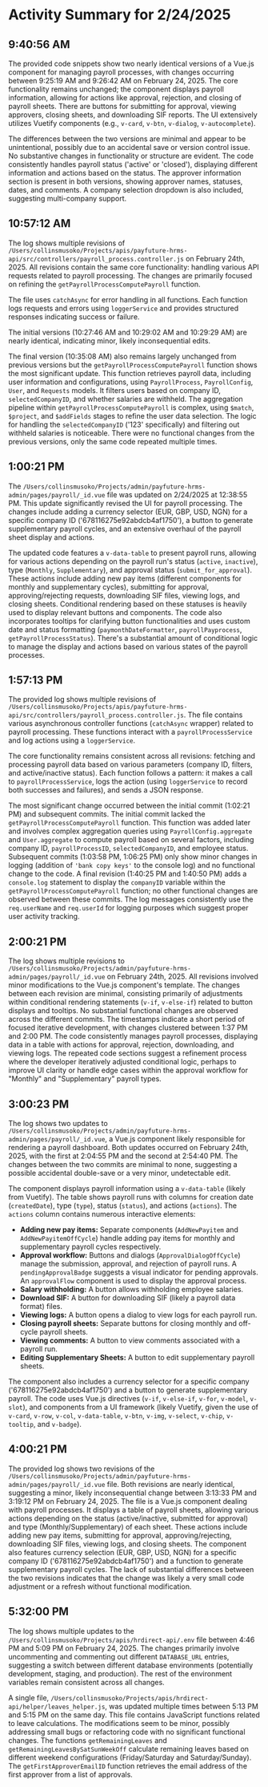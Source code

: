 # Activity Summary for 2/24/2025

## 9:40:56 AM
The provided code snippets show two nearly identical versions of a Vue.js component for managing payroll processes, with changes occurring between 9:25:19 AM and 9:26:42 AM on February 24, 2025.  The core functionality remains unchanged; the component displays payroll information, allowing for actions like approval, rejection, and closing of payroll sheets.  There are buttons for submitting for approval, viewing approvers, closing sheets, and downloading SIF reports.  The UI extensively utilizes Vuetify components (e.g., `v-card`, `v-btn`, `v-dialog`, `v-autocomplete`).

The differences between the two versions are minimal and appear to be unintentional, possibly due to an accidental save or version control issue.  No substantive changes in functionality or structure are evident.  The code consistently handles payroll status ('active' or 'closed'), displaying different information and actions based on the status.  The approver information section is present in both versions, showing approver names, statuses, dates, and comments.  A company selection dropdown is also included, suggesting multi-company support.


## 10:57:12 AM
The log shows multiple revisions of `/Users/collinsmusoko/Projects/apis/payfuture-hrms-api/src/controllers/payroll_process.controller.js` on February 24th, 2025.  All revisions contain the same core functionality:  handling various API requests related to payroll processing.  The changes are primarily focused on refining the `getPayrollProcessComputePayroll` function.

The file uses `catchAsync` for error handling in all functions.  Each function logs requests and errors using `loggerService` and provides structured responses indicating success or failure.

The initial versions (10:27:46 AM and 10:29:02 AM and 10:29:29 AM)  are nearly identical, indicating minor, likely inconsequential edits.

The final version (10:35:08 AM) also remains largely unchanged from previous versions but the  `getPayrollProcessComputePayroll` function shows the most significant update. This function retrieves payroll data, including user information and configurations, using `PayrollProcess`, `PayrollConfig`, `User`, and `Requests` models.  It filters users based on company ID, `selectedCompanyID`, and whether salaries are withheld. The aggregation pipeline within `getPayrollProcessComputePayroll` is complex, using `$match`, `$project`, and `$addFields` stages to refine the user data selection.  The logic for handling the `selectedCompanyID` ('123' specifically) and filtering out withheld salaries is noticeable. There were no functional changes from the previous versions, only the same code repeated multiple times.


## 1:00:21 PM
The `/Users/collinsmusoko/Projects/admin/payfuture-hrms-admin/pages/payroll/_id.vue` file was updated on 2/24/2025 at 12:38:55 PM.  This update significantly revised the UI for payroll processing.  The changes include adding a currency selector (EUR, GBP, USD, NGN) for a specific company ID ('678116275e92abdcb4af1750'),  a button to generate supplementary payroll cycles, and an extensive overhaul of the payroll sheet display and actions.

The updated code features a `v-data-table` to present payroll runs, allowing for various actions depending on the payroll run's status (`active`, `inactive`), type (`Monthly`, `Supplementary`), and approval status (`submit_for_approval`).  These actions include adding new pay items (different components for monthly and supplementary cycles), submitting for approval, approving/rejecting requests, downloading SIF files, viewing logs, and closing sheets.  Conditional rendering based on these statuses is heavily used to display relevant buttons and components.  The code also incorporates tooltips for clarifying button functionalities and uses custom date and status formatting (`paymonthDateFormatter`, `payrollPayprocess`, `getPayrollProcessStatus`).  There's a substantial amount of conditional logic to manage the display and actions based on various states of the payroll processes.


## 1:57:13 PM
The provided log shows multiple revisions of `/Users/collinsmusoko/Projects/apis/payfuture-hrms-api/src/controllers/payroll_process.controller.js`.  The file contains various asynchronous controller functions (`catchAsync` wrapper) related to payroll processing.  These functions interact with a `payrollProcessService` and log actions using a `loggerService`.

The core functionality remains consistent across all revisions: fetching and processing payroll data based on various parameters (company ID, filters, and active/inactive status).  Each function follows a pattern:  it makes a call to `payrollProcessService`, logs the action (using `loggerService` to record both successes and failures), and sends a JSON response.

The most significant change occurred between the initial commit (1:02:21 PM) and subsequent commits.  The initial commit lacked the `getPayrollProcessComputePayroll` function. This function was added later and involves complex aggregation queries using `PayrollConfig.aggregate` and `User.aggregate` to compute payroll based on several factors, including company ID, `payrollProcessID`, `selectedCompanyID`, and employee status.  Subsequent commits (1:03:58 PM, 1:06:25 PM) only show minor changes in logging (addition of  `'bank copy keys'` to the console log) and no functional change to the code.  A final revision (1:40:25 PM and 1:40:50 PM) adds a `console.log` statement to display the `companyID` variable within the `getPayrollProcessComputePayroll` function; no other functional changes are observed between these commits.  The log messages consistently use the `req.userName` and `req.userId` for logging purposes which suggest proper user activity tracking.


## 2:00:21 PM
The log shows multiple revisions to `/Users/collinsmusoko/Projects/admin/payfuture-hrms-admin/pages/payroll/_id.vue` on February 24th, 2025.  All revisions involved minor modifications to the Vue.js component's template.  The changes between each revision are minimal, consisting primarily of  adjustments within conditional rendering statements (`v-if`, `v-else-if`) related to button displays and tooltips. No substantial functional changes are observed across the different commits. The timestamps indicate a short period of focused iterative development, with changes clustered between 1:37 PM and 2:00 PM. The code consistently manages payroll processes, displaying data in a table with actions for approval, rejection, downloading, and viewing logs.  The repeated code sections suggest a refinement process where the developer iteratively adjusted conditional logic, perhaps to improve UI clarity or handle edge cases within the approval workflow for "Monthly" and "Supplementary" payroll types.


## 3:00:23 PM
The log shows two updates to `/Users/collinsmusoko/Projects/admin/payfuture-hrms-admin/pages/payroll/_id.vue`, a Vue.js component likely responsible for rendering a payroll dashboard.  Both updates occurred on February 24th, 2025, with the first at 2:04:55 PM and the second at 2:54:40 PM.  The changes between the two commits are minimal to none, suggesting a possible accidental double-save or a very minor, undetectable edit.

The component displays payroll information using a `v-data-table` (likely from Vuetify).  The table shows payroll runs with columns for creation date (`createdDate`), type (`type`), status (`status`), and actions (`actions`).  The `actions` column contains numerous interactive elements:

* **Adding new pay items:**  Separate components (`AddNewPayitem` and `AddNewPayitemOffCycle`) handle adding pay items for monthly and supplementary payroll cycles respectively.
* **Approval workflow:** Buttons and dialogs (`ApprovalDialogOffCycle`) manage the submission, approval, and rejection of payroll runs.  A `pendingApprovalBadge` suggests a visual indicator for pending approvals.  An `approvalFlow` component is used to display the approval process.
* **Salary withholding:** A button allows withholding employee salaries.
* **Download SIF:** A button for downloading SIF (likely a payroll data format) files.
* **Viewing logs:**  A button opens a dialog to view logs for each payroll run.
* **Closing payroll sheets:** Separate buttons for closing monthly and off-cycle payroll sheets.
* **Viewing comments:** A button to view comments associated with a payroll run.
* **Editing Supplementary Sheets:** A button to edit supplementary payroll sheets.

The component also includes a currency selector for a specific company ('678116275e92abdcb4af1750') and a button to generate supplementary payroll.  The code uses Vue.js directives (`v-if`, `v-else-if`, `v-for`, `v-model`, `v-slot`), and components from a UI framework (likely Vuetify, given the use of `v-card`, `v-row`, `v-col`, `v-data-table`, `v-btn`, `v-img`, `v-select`, `v-chip`, `v-tooltip`, and `v-badge`).


## 4:00:21 PM
The provided log shows two revisions of the `/Users/collinsmusoko/Projects/admin/payfuture-hrms-admin/pages/payroll/_id.vue` file.  Both revisions are nearly identical, suggesting a minor, likely inconsequential change between 3:13:33 PM and 3:19:12 PM on February 24, 2025. The file is a Vue.js component dealing with payroll processes.  It displays a table of payroll sheets, allowing various actions depending on the status (active/inactive, submitted for approval) and type (Monthly/Supplementary) of each sheet.  These actions include adding new pay items, submitting for approval, approving/rejecting, downloading SIF files, viewing logs, and closing sheets.  The component also features currency selection (EUR, GBP, USD, NGN) for a specific company ID ('678116275e92abdcb4af1750') and a function to generate supplementary payroll cycles.  The lack of substantial differences between the two revisions indicates that the change was likely a very small code adjustment or a refresh without functional modification.


## 5:32:00 PM
The log shows multiple updates to the `/Users/collinsmusoko/Projects/apis/hrdirect-api/.env` file between 4:46 PM and 5:09 PM on February 24, 2025.  The changes primarily involve uncommenting and commenting out different `DATABASE_URL` entries, suggesting a switch between different database environments (potentially development, staging, and production).  The rest of the environment variables remain consistent across all changes.

A single file, `/Users/collinsmusoko/Projects/apis/hrdirect-api/helper/leaves_helper.js`, was updated multiple times between 5:13 PM and 5:15 PM on the same day. This file contains JavaScript functions related to leave calculations. The modifications seem to be minor, possibly addressing small bugs or refactoring code with no significant functional changes.  The functions `getRemainingLeaves` and `getRemainingLeavesBySatSunWeekOff` calculate remaining leaves based on different weekend configurations (Friday/Saturday and Saturday/Sunday).  The `getFirstApproverEmailID` function retrieves the email address of the first approver from a list of approvals.
